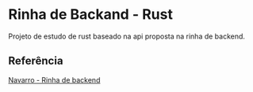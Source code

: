 # Rinha de Backand - Rust

Projeto de estudo de rust baseado na api proposta na rinha de backend.

## Referência
[Navarro - Rinha de backend](https://github.com/zanfranceschi/rinha-de-backend-2023-q3/blob/main/participantes/navarro/README.md)

